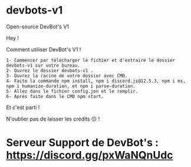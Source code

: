 # devbots-v1
Open-source DevBot's V1

Hey ! 

Comment utiliser DevBot's V1 !


    1- Commencer par télécharger le fichier et d'extraire le dossier devbots-v1 sur votre bureau.
    2- Ouvrez le dossier devbots-v1 .
    3- Ouvrez la racine de votre dossier avec CMD.
    4- Faite la commande npm install, npm i discord.js@12.5.3, npm i ms, npm i humanize-duration, et npm i parse-duration.
    5- Allez dans le fichier config.jon et le remplir.
    6- Après faite dans le CMD npm start.

Et c'est parti !

N'oublier pas de laisser les crédits 😔 !

# Serveur Support de DevBot's : https://discord.gg/pxWaNQnUdc


